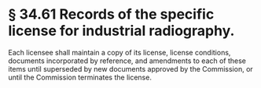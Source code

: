 # § 34.61   Records of the specific license for industrial radiography.

Each licensee shall maintain a copy of its license, license conditions, documents incorporated by reference, and amendments to each of these items until superseded by new documents approved by the Commission, or until the Commission terminates the license.




